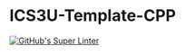 # ICS3U-Template-CPP

[![GitHub's Super Linter](https://github.com/Peter-Gemmell/ICS3U-Unit4-06-CPP/workflows/GitHub's%20Super%20Linter/badge.svg)](https://github.com/Peter-Gemmell/ICS3U-Unit4-06-CPP/actions)
